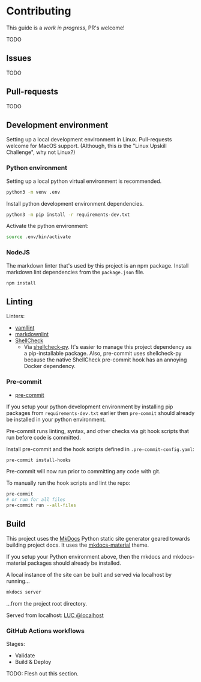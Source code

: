 # Contributing #

This guide is a _work in progress_, PR's welcome!

TODO

## Issues ##

TODO

## Pull-requests ##

TODO

## Development environment ##

Setting up a local development environment in Linux. Pull-requests welcome for
MacOS support. (Although, this _is_ the "Linux Upskill Challenge", why not Linux?)

### Python environment ###

Setting up a local python virtual environment is recommended.

```bash
python3 -m venv .env
```

Install python development environment dependencies.

```bash
python3 -m pip install -r requirements-dev.txt
```

Activate the python environment:

```bash
source .env/bin/activate
```

### NodeJS ###

The markdown linter that's used by this project is an npm package. Install
markdown lint dependencies from the `package.json` file.

```bash
npm install
```

## Linting ##

Linters:

* [yamllint](https://yamllint.readthedocs.io/en/stable/index.html)
* [markdownlint](https://github.com/DavidAnson/markdownlint)
* [ShellCheck](https://github.com/koalaman/shellcheck)
  * Via [shellcheck-py](https://github.com/shellcheck-py/shellcheck-py). It's
  easier to manage this project dependency as a pip-installable package. Also,
  pre-commit uses shellcheck-py because the native ShellCheck pre-commit hook
  has an annoying Docker dependency.

### Pre-commit ###

* [pre-commit](https://pre-commit.com/)

If you setup your python development environment by installing pip packages
from `requirements-dev.txt` earlier then `pre-commit` should already be
installed in your python environment.

Pre-commit runs linting, syntax, and other checks via git hook scripts that
run before code is committed.

Install pre-commit and the hook scripts defined in `.pre-commit-config.yaml`:

```bash
pre-commit install-hooks
```

Pre-commit will now run prior to committing any code with git.

To manually run the hook scripts and lint the repo:

```bash
pre-commit
# or run for all files
pre-commit run --all-files
```

## Build ##

This project uses the [MkDocs](https://www.mkdocs.org/) Python static site
generator geared towards building project docs. It uses the
[mkdocs-material](https://github.com/squidfunk/mkdocs-material) theme.

If you setup your Python environment above, then the mkdocs and mkdocs-material
packages should already be installed.

A local instance of the site can be built and served via localhost by running...

```bash
mkdocs server
```

...from the project root directory.

Served from localhost: [LUC @localhost](http://127.0.0.1:8000)

### GitHub Actions workflows ###

Stages:

* Validate
* Build & Deploy

TODO: Flesh out this section.
